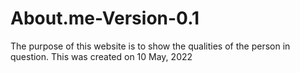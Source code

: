 # About.me-Version-0.1
The purpose of this website is to show the qualities of the person in question. This was created on 10 May, 2022
